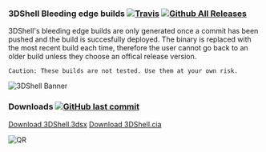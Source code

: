 ### 3DShell Bleeding edge builds [![Travis](https://img.shields.io/travis/joel16/3DShell.svg?style=flat-square)](https://travis-ci.org/joel16/3DShell) [![Github All Releases](https://img.shields.io/github/downloads/joel16/3DShell/total.svg?style=flat-square)](https://github.com/joel16/3DShell/releases)

3DShell's bleeding edge builds are only generated once a commit has been pushed and the build is succesfully deployed. The binary is replaced with the most recent build each time, therefore the user cannot go back to an older build unless they choose an offical release version.

```
Caution: These builds are not tested. Use them at your own risk.
```

![3DShell Banner](http://i.imgur.com/Z2pzVVZ.png)


### Downloads [![GitHub last commit](https://img.shields.io/github/last-commit/joel16/3DShell.svg?style=flat-square)](https://github.com/joel16/3DShell/commits/master)

[Download 3DShell.3dsx](https://github.com/joel16/3DShell/raw/gh-pages/3DShell.3dsx)
[Download 3DShell.cia](https://github.com/joel16/3DShell/raw/gh-pages/3DShell.cia)

![QR](https://chart.googleapis.com/chart?cht=qr&chl=https%3A%2F%2Fgithub.com%2Fjoel16%2F3DShell%2Fraw%2Fgh-pages%2F3DShell.cia&chs=180x180&choe=UTF-8&chld=L|2)



